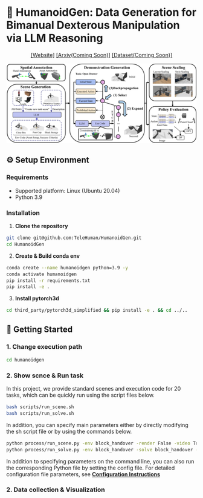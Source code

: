 # 🤖 **HumanoidGen: Data Generation for Bimanual Dexterous Manipulation via LLM Reasoning**

<div align="center">

[[Website]](https://humanoidgen.github.io/)
[[Arxiv(Coming Soon)]]()
[[Dataset(Coming Soon)]]()

<img src="./web/main_pipline.png"/>

</div>

## ⚙️ **Setup Environment**

### **Requirements**

* Supported platform: Linux (Ubuntu 20.04)
* Python 3.9

### **Installation**

1. **Clone the repository**

```sh
git clone git@github.com:TeleHuman/HumanoidGen.git
cd HumanoidGen
```

2. **Create & Build conda env**

```sh
conda create --name humanoidgen python=3.9 -y
conda activate humanoidgen
pip install -r requirements.txt
pip install -e .
```

3. **Install pytorch3d**

```sh
cd third_party/pytorch3d_simplified && pip install -e . && cd ../..
```

## 🚀 **Getting Started**

### 1. Change execution path

```sh
cd humanoidgen
```

### 2. Show scnce & Run task

In this project, we provide standard scenes and execution code for 20 tasks, which can be quickly run using the script files below.

```sh
bash scripts/run_scene.sh
bash scripts/run_solve.sh
```

In addition, you can specify main parameters either by directly modifying the sh script file or by using the commands below.

```sh
python process/run_scene.py -env block_handover -render False -video True
python process/run_solve.py -env block_handover -solve block_handover -render False -video True
```

In addition to specifying parameters on the command line, you can also run the corresponding Python file by setting the config file. For detailed configuration file parameters, see [**Configuration Instructions**](./CONFIGURATION.md)

### 2. Data collection & Visualization




